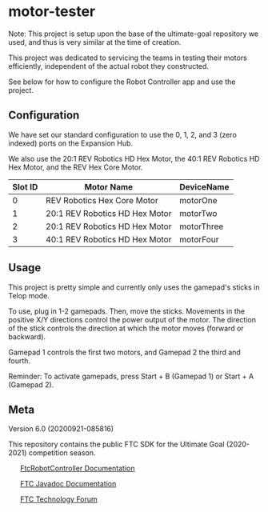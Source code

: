 # motor-tester

Note: This project is setup upon the base of the ultimate-goal repository we used, and thus is very similar at the time of creation.

This project was dedicated to servicing the teams in testing their motors efficiently, independent of the actual robot they constructed.

See below for how to configure the Robot Controller app and use the project.

## Configuration

We have set our standard configuration to use the 0, 1, 2, and 3 (zero indexed) ports on the Expansion Hub.

We also use the 20:1 REV Robotics HD Hex Motor, the 40:1 REV Robotics HD Hex Motor, and the REV Hex Core Motor.

| Slot ID | Motor Name | DeviceName |
| --- | --- | --- |
| 0 | REV Robotics Hex Core Motor | motorOne |
| 1 | 20:1 REV Robotics HD Hex Motor | motorTwo |
| 2 | 20:1 REV Robotics HD Hex Motor | motorThree |
| 3 | 40:1 REV Robotics HD Hex Motor | motorFour |

## Usage

This project is pretty simple and currently only uses the gamepad's sticks in Telop mode.

To use, plug in 1-2 gamepads. Then, move the sticks. Movements in the positive X/Y directions control
the power output of the motor. The direction of the stick controls the direction at which the
motor moves (forward or backward).

Gamepad 1 controls the first two motors, and Gamepad 2 the third and fourth.

Reminder: To activate gamepads, press Start + B (Gamepad 1) or Start + A (Gamepad 2).

## Meta

Version 6.0 (20200921-085816)

This repository contains the public FTC SDK for the Ultimate Goal (2020-2021) competition season.

&nbsp;&nbsp;&nbsp;&nbsp;&nbsp;&nbsp;[FtcRobotController Documentation](https://github.com/FIRST-Tech-Challenge/FtcRobotController/wiki)

&nbsp;&nbsp;&nbsp;&nbsp;&nbsp;&nbsp;[FTC Javadoc Documentation](https://first-tech-challenge.github.io/FtcRobotController)

&nbsp;&nbsp;&nbsp;&nbsp;&nbsp;&nbsp;[FTC Technology Forum](https://ftcforum.usfirst.org/forumdisplay.php?156-FTC-Technology)